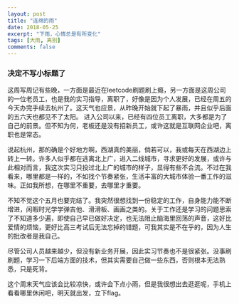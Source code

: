 ```yaml
---
layout: post
title: "连绵的雨"
date: 2018-05-25
excerpt: "下雨，心情总是有所变化"
tags: [大雨, 离别]
comments: false
---
```


### 决定不写小标题了

这周写周记有些晚，一方面是最近在leetcode刷题刷上瘾，另一方面是这周公司的一位老员工，也是我的实习指导，离职了，好像是因为个人发展，已经在周五的今天办完手续去杭州了。这天气也应景，从昨晚开始就下起了暴雨，并且似乎后面的五六天也都见不了太阳。
进入公司以来，已经有四位员工离职，大多都是为了自己的前景。但不知为何，老板还是没有招新员工，或许这就是互联网企业吧，离职也是常态。

说起杭州，那的确是个好地方啊，西湖真的美丽，倘若可以，我或每天在西湖边上转上一转。许多人似乎都在逃离北上广，进入二线城市，寻求更好的发展，或许与此相对而言，我这次实习只投过北上广的城市的样子，显得有些不合流。不过在我看来，哪里都是一样的，不如找个节奏紧张，生活丰富的大城市体验一番工作的滋味。正如我所想，在哪里不重要，去哪里才重要。

不知不觉这个五月也要完结了。我突然很想找到一份稳定的工作，自身能力能不断增进，闲暇时光学学弹吉他、滑滑板、画画之类的。关于工作还是学习的问题思索了不知道多少遍，即使自己早已做好决定，也无法阻止脑海里回荡的声音，这好比爱情的烦恼，更好比高三考试后无法忘掉的错题，可我其实是不在乎的，因为人生的批改者是我自己。

尽管公司人员越来越少，但没有新业务开展，因此实习节奏也不是很紧张。没事刷刷题，学习一下后端方面的技术，但其实需要自己做一些东西，否则根本无法熟悉，只是死背。

这个周末天气应该会比较凉快，或许会下点小雨，但是我很想出去逛逛呢，手机上看看哪里休闲吧，明天就出发，立下flag。

